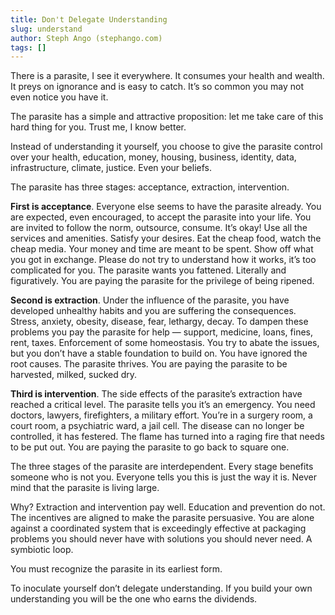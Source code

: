 ```yaml
---
title: Don't Delegate Understanding
slug: understand
author: Steph Ango (stephango.com)
tags: []
---
```


There is a parasite, I see it everywhere. It consumes your health and wealth. It preys on ignorance and is easy to catch. It’s so common you may not even notice you have it.

The parasite has a simple and attractive proposition: let me take care of this hard thing for you. Trust me, I know better.

Instead of understanding it yourself, you choose to give the parasite control over your health, education, money, housing, business, identity, data, infrastructure, climate, justice. Even your beliefs.

The parasite has three stages: acceptance, extraction, intervention.

**First is acceptance**. Everyone else seems to have the parasite already. You are expected, even encouraged, to accept the parasite into your life. You are invited to follow the norm, outsource, consume. It’s okay! Use all the services and amenities. Satisfy your desires. Eat the cheap food, watch the cheap media. Your money and time are meant to be spent. Show off what you got in exchange. Please do not try to understand how it works, it’s too complicated for you. The parasite wants you fattened. Literally and figuratively. You are paying the parasite for the privilege of being ripened.

**Second is extraction**. Under the influence of the parasite, you have developed unhealthy habits and you are suffering the consequences. Stress, anxiety, obesity, disease, fear, lethargy, decay. To dampen these problems you pay the parasite for help — support, medicine, loans, fines, rent, taxes. Enforcement of some homeostasis. You try to abate the issues, but you don’t have a stable foundation to build on. You have ignored the root causes. The parasite thrives. You are paying the parasite to be harvested, milked, sucked dry.

**Third is intervention**. The side effects of the parasite’s extraction have reached a critical level. The parasite tells you it’s an emergency. You need doctors, lawyers, firefighters, a military effort. You’re in a surgery room, a court room, a psychiatric ward, a jail cell. The disease can no longer be controlled, it has festered. The flame has turned into a raging fire that needs to be put out. You are paying the parasite to go back to square one.

The three stages of the parasite are interdependent. Every stage benefits someone who is not you. Everyone tells you this is just the way it is. Never mind that the parasite is living large.

Why? Extraction and intervention pay well. Education and prevention do not. The incentives are aligned to make the parasite persuasive. You are alone against a coordinated system that is exceedingly effective at packaging problems you should never have with solutions you should never need. A symbiotic loop.

You must recognize the parasite in its earliest form.

To inoculate yourself don’t delegate understanding. If you build your own understanding you will be the one who earns the dividends.